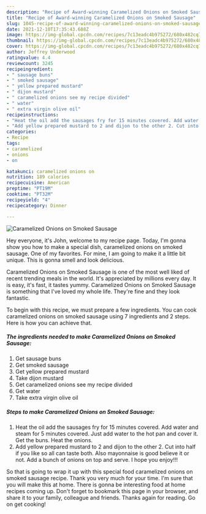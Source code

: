 ```yaml
---
description: "Recipe of Award-winning Caramelized Onions on Smoked Sausage"
title: "Recipe of Award-winning Caramelized Onions on Smoked Sausage"
slug: 1045-recipe-of-award-winning-caramelized-onions-on-smoked-sausage
date: 2021-12-10T17:35:43.688Z
image: https://img-global.cpcdn.com/recipes/7c13eadc4b975272/680x482cq70/caramelized-onions-on-smoked-sausage-recipe-main-photo.jpg
thumbnail: https://img-global.cpcdn.com/recipes/7c13eadc4b975272/680x482cq70/caramelized-onions-on-smoked-sausage-recipe-main-photo.jpg
cover: https://img-global.cpcdn.com/recipes/7c13eadc4b975272/680x482cq70/caramelized-onions-on-smoked-sausage-recipe-main-photo.jpg
author: Jeffrey Underwood
ratingvalue: 4.4
reviewcount: 3245
recipeingredient:
- " sausage buns"
- " smoked sausage"
- " yellow prepared mustard"
- " dijon mustard"
- " caramelized onions see my recipe divided"
- " water"
- " extra virgin olive oil"
recipeinstructions:
- "Heat the oil add the sausages fry for 15 minutes covered. Add water and steam for 5 minutes covered. Just add water to the hot pan and cover it. Get the buns. Heat the onions."
- "Add yellow prepared mustard to 2 and dijon to the other 2. Cut into half if you like so all can taste both. Also mayonnaise is good believe it or not. Add a bunch of onions on top and serve. I hope you enjoy!!!"
categories:
- Recipe
tags:
- caramelized
- onions
- on

katakunci: caramelized onions on 
nutrition: 189 calories
recipecuisine: American
preptime: "PT19M"
cooktime: "PT32M"
recipeyield: "4"
recipecategory: Dinner

---
```



![Caramelized Onions on Smoked Sausage](https://img-global.cpcdn.com/recipes/7c13eadc4b975272/680x482cq70/caramelized-onions-on-smoked-sausage-recipe-main-photo.jpg)

Hey everyone, it's John, welcome to my recipe page. Today, I'm gonna show you how to make a special dish, caramelized onions on smoked sausage. One of my favorites. For mine, I am going to make it a little bit unique. This is gonna smell and look delicious.



Caramelized Onions on Smoked Sausage is one of the most well liked of recent trending meals in the world. It's appreciated by millions every day. It is easy, it's fast, it tastes yummy. Caramelized Onions on Smoked Sausage is something that I've loved my whole life. They're fine and they look fantastic.


To begin with this recipe, we must prepare a few ingredients. You can cook caramelized onions on smoked sausage using 7 ingredients and 2 steps. Here is how you can achieve that.

<!--inarticleads1-->

##### The ingredients needed to make Caramelized Onions on Smoked Sausage:

1. Get  sausage buns
1. Get  smoked sausage
1. Get  yellow prepared mustard
1. Take  dijon mustard
1. Get  caramelized onions see my recipe divided
1. Get  water
1. Take  extra virgin olive oil




<!--inarticleads2-->

##### Steps to make Caramelized Onions on Smoked Sausage:

1. Heat the oil add the sausages fry for 15 minutes covered. Add water and steam for 5 minutes covered. Just add water to the hot pan and cover it. Get the buns. Heat the onions.
1. Add yellow prepared mustard to 2 and dijon to the other 2. Cut into half if you like so all can taste both. Also mayonnaise is good believe it or not. Add a bunch of onions on top and serve. I hope you enjoy!!!




So that is going to wrap it up with this special food caramelized onions on smoked sausage recipe. Thank you very much for your time. I'm sure that you will make this at home. There is gonna be interesting food at home recipes coming up. Don't forget to bookmark this page in your browser, and share it to your family, colleague and friends. Thanks again for reading. Go on get cooking!
